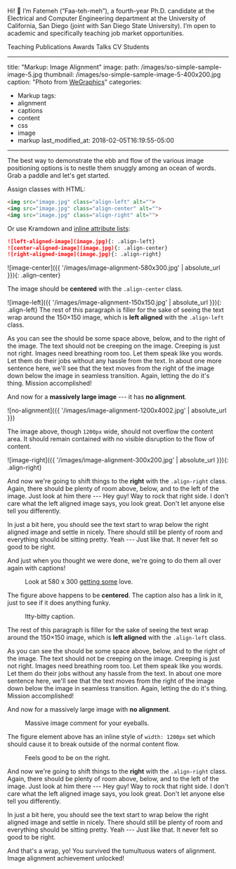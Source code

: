 Hi! 👋 I’m Fatemeh (“Faa-teh-meh”), a fourth-year Ph.D. candidate at the Electrical and Computer Engineering department at the University of California, San Diego (joint with San Diego State University). I’m open to academic and specifically teaching job market opportunities.</p>


Teaching
Publications
Awards
Talks
CV
Students


---
title: "Markup: Image Alignment"
image: 
  path: /images/so-simple-sample-image-5.jpg
  thumbnail: /images/so-simple-sample-image-5-400x200.jpg
  caption: "Photo from [WeGraphics](http://wegraphics.net/downloads/free-ultimate-blurred-background-pack/)"
categories:
  - Markup
tags:
  - alignment
  - captions
  - content
  - css
  - image
  - markup
last_modified_at: 2018-02-05T16:19:55-05:00
---

The best way to demonstrate the ebb and flow of the various image positioning options is to nestle them snuggly among an ocean of words. Grab a paddle and let's get started.

Assign classes with HTML:

```html
<img src="image.jpg" class="align-left" alt="">
<img src="image.jpg" class="align-center" alt="">
<img src="image.jpg" class="align-right" alt="">
```

Or use Kramdown and [inline attribute lists](https://kramdown.gettalong.org/syntax.html#inline-attribute-lists):

```markdown
![left-aligned-image](image.jpg){: .align-left}
![center-aligned-image](image.jpg){: .align-center}
![right-aligned-image](image.jpg){: .align-right}
```

![image-center]({{ '/images/image-alignment-580x300.jpg' | absolute_url }}){: .align-center}

The image should be **centered** with the `.align-center` class.

![image-left]({{ '/images/image-alignment-150x150.jpg' | absolute_url }}){: .align-left} The rest of this paragraph is filler for the sake of seeing the text wrap around the 150×150 image, which is **left aligned** with the `.align-left` class.

As you can see the should be some space above, below, and to the right of the image. The text should not be creeping on the image. Creeping is just not right. Images need breathing room too. Let them speak like you words. Let them do their jobs without any hassle from the text. In about one more sentence here, we'll see that the text moves from the right of the image down below the image in seamless transition. Again, letting the do it's thing. Mission accomplished!

And now for a **massively large image** --- it has **no alignment**.

![no-alignment]({{ '/images/image-alignment-1200x4002.jpg' | absolute_url }})

The image above, though `1200px` wide, should not overflow the content area. It should remain contained with no visible disruption to the flow of content.

![image-right]({{ '/images/image-alignment-300x200.jpg' | absolute_url }}){: .align-right}

And now we're going to shift things to the **right** with the `.align-right` class. Again, there should be plenty of room above, below, and to the left of the image. Just look at him there --- Hey guy! Way to rock that right side. I don't care what the left aligned image says, you look great. Don't let anyone else tell you differently.

In just a bit here, you should see the text start to wrap below the right aligned image and settle in nicely. There should still be plenty of room and everything should be sitting pretty. Yeah --- Just like that. It never felt so good to be right.

And just when you thought we were done, we're going to do them all over again with captions!

<figure class="align-center">
  <a href="#"><img src="{{ '/images/image-alignment-580x300.jpg' | absolute_url }}" alt=""></a>
  <figcaption>Look at 580 x 300 <a href="#">getting some</a> love.</figcaption>
</figure> 

The figure above happens to be **centered**. The caption also has a link in it, just to see if it does anything funky.

<figure style="width: 150px" class="align-left">
  <img src="{{ '/images/image-alignment-150x150.jpg' | absolute_url }}" alt="">
  <figcaption>Itty-bitty caption.</figcaption>
</figure> 

The rest of this paragraph is filler for the sake of seeing the text wrap around the 150×150 image, which is **left aligned** with the `.align-left` class.

As you can see the should be some space above, below, and to the right of the image. The text should not be creeping on the image. Creeping is just not right. Images need breathing room too. Let them speak like you words. Let them do their jobs without any hassle from the text. In about one more sentence here, we'll see that the text moves from the right of the image down below the image in seamless transition. Again, letting the do it's thing. Mission accomplished!

And now for a massively large image with **no alignment**.

<figure style="width: 1200px">
  <img src="{{ '/images/image-alignment-1200x4002.jpg' | absolute_url }}" alt="">
  <figcaption>Massive image comment for your eyeballs.</figcaption>
</figure> 

The figure element above has an inline style of `width: 1200px` set which should cause it to break outside of the normal content flow.

<figure style="width: 300px" class="align-right">
  <img src="{{ '/images/image-alignment-300x200.jpg' | absolute_url }}" alt="">
  <figcaption>Feels good to be on the right.</figcaption>
</figure> 

And now we're going to shift things to the **right** with the `.align-right` class. Again, there should be plenty of room above, below, and to the left of the image. Just look at him there --- Hey guy! Way to rock that right side. I don't care what the left aligned image says, you look great. Don't let anyone else tell you differently.

In just a bit here, you should see the text start to wrap below the right aligned image and settle in nicely. There should still be plenty of room and everything should be sitting pretty. Yeah --- Just like that. It never felt so good to be right.

And that's a wrap, yo! You survived the tumultuous waters of alignment. Image alignment achievement unlocked!
